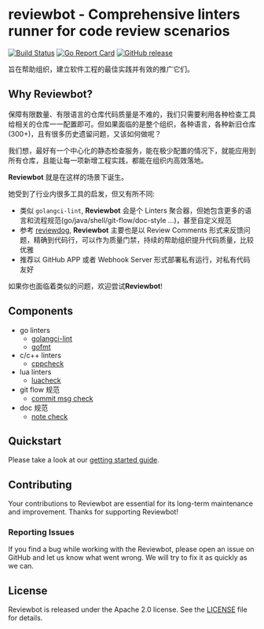# reviewbot - Comprehensive linters runner for code review scenarios

[![Build Status](https://github.com/qiniu/reviewbot/actions/workflows/go.yml/badge.svg)](https://github.com/qiniu/reviewbot/actions/workflows/go.yml)
[![Go Report Card](https://goreportcard.com/badge/github.com/qiniu/reviewbot)](https://goreportcard.com/report/github.com/qiniu/reviewbot)
[![GitHub release](https://img.shields.io/github/v/tag/qiniu/reviewbot.svg?label=release)](https://github.com/qiniu/reviewbot/releases)

旨在帮助组织，建立软件工程的最佳实践并有效的推广它们。

## Why Reviewbot?

保障有限数量、有限语言的仓库代码质量是不难的，我们只需要利用各种检查工具给相关的仓库一一配置即可。但如果面临的是整个组织，各种语言，各种新旧仓库(300+)，且有很多历史遗留问题，又该如何做呢？

我们想，最好有一个中心化的静态检查服务，能在极少配置的情况下，就能应用到所有仓库，且能让每一项新增工程实践，都能在组织内高效落地。

**Reviewbot** 就是在这样的场景下诞生。

她受到了行业内很多工具的启发，但又有所不同:

- 类似 `golangci-lint`, **Reviewbot** 会是个 Linters 聚合器，但她包含更多的语言和流程规范(go/java/shell/git-flow/doc-style ...)，甚至自定义规范
- 参考 [reviewdog](https://github.com/reviewdog/reviewdog), **Reviewbot** 主要也是以 Review Comments 形式来反馈问题，精确到代码行，可以作为质量门禁，持续的帮助组织提升代码质量，比较优雅
- 推荐以 GitHub APP 或者 Webhook Server 形式部署私有运行，对私有代码友好

如果你也面临着类似的问题，欢迎尝试**Reviewbot**!

## Components

- go linters
  - [golangci-lint](/internal/linters/go/golangci_lint/)
  - [gofmt](/internal/linters/go/gofmt/)
- c/c++ linters
  - [cppcheck](/internal/linters/c/cppcheck/)
- lua linters
  - [luacheck](/internal/linters/lua/luacheck/)
- git flow 规范
  - [commit msg check](/internal/linters/git-flow/commit-check/)
- doc 规范
  - [note check](/internal/linters/doc/note-check/)

## Quickstart

Please take a look at our [getting started guide](https://reviewbot-x.netlify.app).

## Contributing

Your contributions to Reviewbot are essential for its long-term maintenance and improvement. Thanks for supporting Reviewbot!

### Reporting Issues

If you find a bug while working with the Reviewbot, please open an issue on GitHub and let us know what went wrong. We will try to fix it as quickly as we can.

## License

Reviewbot is released under the Apache 2.0 license. See the [LICENSE](/LICENSE) file for details.
